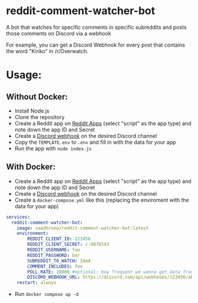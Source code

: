 # reddit-comment-watcher-bot
A bot that watches for specific comments in specific subreddits and posts those comments on Discord via a webhook

For example, you can get a Discord Webhook for every post that contains the word "Kiriko" in /r/Overwatch.

# Usage:
## Without Docker:
- Install Node.js
- Clone the repository
- Create a Reddit app on [Reddit Apps](https://www.reddit.com/prefs/apps) (select "script" as the app type) and note down the app ID and Secret
- Create a [Discord webhook](https://support.discord.com/hc/en-us/articles/228383668-Intro-to-Webhooks) on the desired Discord channel
- Copy the `TEMPLATE.env` to `.env` and fill in with the data for your app
- Run the app with `node index.js`

## With Docker:
- Create a Reddit app on [Reddit Apps](https://www.reddit.com/prefs/apps) (select "script" as the app type) and note down the app ID and Secret
- Create a [Discord webhook](https://support.discord.com/hc/en-us/articles/228383668-Intro-to-Webhooks) on the desired Discord channel
- Create a `docker-compose.yml` like this (replacing the enviroment with the data for your app)
```yml
services:
  reddit-comment-watcher-bot:
    image: saadbruno/reddit-comment-watcher-bot:latest
    environment:
        REDDIT_CLIENT_ID: 123456
        REDDIT_CLIENT_SECRET: c-9876543
        REDDIT_USERNAME: foo
        REDDIT_PASSWORD: bar
        SUBREDDIT_TO_WATCH: IAmA
        COMMENT_INCLUDES: foo
        POLL_RATE: 10000 #optional: how frequent we wanna get data from reddit in milisseconds. Defaults to 10 seconds
        DISCORD_WEBHOOK_URL: https://discord.com/api/webhooks/123456/abcdef
    restart: always
```
- Run `docker compose up -d`